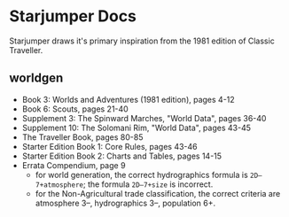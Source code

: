 # Starjumper Docs

Starjumper draws it's primary inspiration from the 1981 edition of Classic
Traveller.


## worldgen

- Book 3: Worlds and Adventures (1981 edition), pages 4-12
- Book 6: Scouts, pages 21-40
- Supplement 3: The Spinward Marches, "World Data", pages 36-40
- Supplement 10: The Solomani Rim, "World Data", pages 43-45
- The Traveller Book, pages 80-85
- Starter Edition Book 1: Core Rules, pages 43-46
- Starter Edition Book 2: Charts and Tables, pages 14-15
- Errata Compendium, page 9
    * for world generation, the correct hydrographics formula is
      `2D–7+atmosphere`; the formula `2D–7+size` is incorrect.
    * for the Non-Agricultural trade classification, the correct criteria are
      atmosphere 3–, hydrographics 3–, population 6+.
